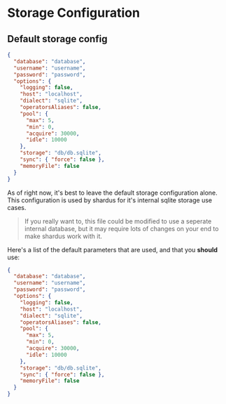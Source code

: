 # Storage Configuration

## Default storage config

```json
{
  "database": "database",
  "username": "username",
  "password": "password",
  "options": {
    "logging": false,
    "host": "localhost",
    "dialect": "sqlite",
    "operatorsAliases": false,
    "pool": {
      "max": 5,
      "min": 0,
      "acquire": 30000,
      "idle": 10000
    },
    "storage": "db/db.sqlite",
    "sync": { "force": false },
    "memoryFile": false
  }
}

```

As of right now, it's best to leave the default storage configuration alone. This configuration is used by shardus for it's internal sqlite storage use cases.

> If you really want to, this file could be modified to use a seperate internal database, but it may require lots of changes on your end to make shardus work with it.

Here's a list of the default parameters that are used, and that you **should** use:

```json
{
  "database": "database",
  "username": "username",
  "password": "password",
  "options": {
    "logging": false,
    "host": "localhost",
    "dialect": "sqlite",
    "operatorsAliases": false,
    "pool": {
      "max": 5,
      "min": 0,
      "acquire": 30000,
      "idle": 10000
    },
    "storage": "db/db.sqlite",
    "sync": { "force": false },
    "memoryFile": false
  }
}
```
